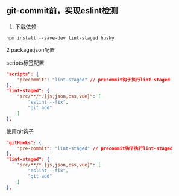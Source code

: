 ## git-commit前，实现eslint检测

1. 下载依赖

```
npm install --save-dev lint-staged husky
```

2 package.json配置

scripts标签配置

```json
"scripts": {
    "precommit": "lint-staged" // precommit钩子执行lint-staged
},
"lint-staged": {
    "src/**/*.{js,json,css,vue}": [
        "eslint --fix",
        "git add"
    ]
},
```

使用git钩子

```json
"gitHooks": {
    "pre-commit": "lint-staged" // precommit钩子执行lint-staged
},
"lint-staged": {
    "src/**/*.{js,json,css,vue}": [
        "eslint --fix",
        "git add"
    ]
},
```

